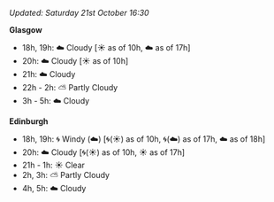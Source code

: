 *Updated: Saturday 21st October 16:30*

**Glasgow**

* 18h, 19h: :cloud: Cloudy [:sunny: as of 10h, :cloud: as of 17h]
* 20h: :cloud: Cloudy [:sunny: as of 10h]
* 21h: :cloud: Cloudy
* 22h - 2h: :partly_sunny: Partly Cloudy
* 3h - 5h: :cloud: Cloudy

**Edinburgh**

* 18h, 19h: :cyclone: Windy (:cloud:) [:cyclone:(:sunny:) as of 10h, :cyclone:(:cloud:) as of 17h, :cloud: as of 18h]
* 20h: :cloud: Cloudy [:cyclone:(:sunny:) as of 10h, :sunny: as of 17h]
* 21h - 1h: :sunny: Clear
* 2h, 3h: :partly_sunny: Partly Cloudy
* 4h, 5h: :cloud: Cloudy

